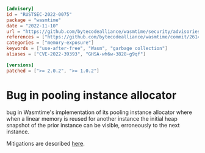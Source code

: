 ```toml
[advisory]
id = "RUSTSEC-2022-0075"
package = "wasmtime"
date = "2022-11-10"
url = "https://github.com/bytecodealliance/wasmtime/security/advisories/GHSA-wh6w-3828-g9qf"
references = ["https://github.com/bytecodealliance/wasmtime/commit/2614f2e9d2d36805ead8a8da0fa0c6e0d9e428a0", "https://github.com/bytecodealliance/wasmtime/commit/3535acbf3be032ef1ba0b469b8ab92538a8a18a6"]
categories = ["memory-exposure"]
keywords = ["use-after-free", "Wasm", "garbage collection"]
aliases = ["CVE-2022-39393", "GHSA-wh6w-3828-g9qf"]

[versions]
patched = [">= 2.0.2", ">= 1.0.2"]
```

# Bug in pooling instance allocator

bug in Wasmtime's implementation of its pooling instance allocator where when a linear memory is reused for another instance the initial heap snapshot of the prior instance can be visible, erroneously to the next instance.

Mitigations are described [here](https://github.com/bytecodealliance/wasmtime/security/advisories/GHSA-wh6w-3828-g9qf).
